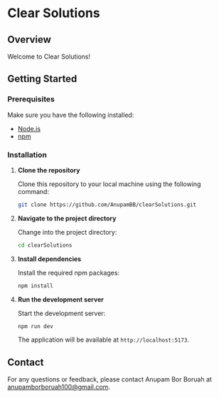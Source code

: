 # Clear Solutions

## Overview

Welcome to Clear Solutions!

## Getting Started

### Prerequisites

Make sure you have the following installed:

- [Node.js](https://nodejs.org/)
- [npm](https://www.npmjs.com/)

### Installation

1. **Clone the repository**

   Clone this repository to your local machine using the following command:

   ```bash
   git clone https://github.com/AnupamBB/clearSolutions.git
   ```

2. **Navigate to the project directory**

   Change into the project directory:

   ```bash
   cd clearSolutions
   ```

3. **Install dependencies**

   Install the required npm packages:

   ```bash
   npm install
   ```

4. **Run the development server**

   Start the development server:

   ```bash
   npm run dev
   ```

   The application will be available at `http://localhost:5173`.


## Contact

For any questions or feedback, please contact Anupam Bor Boruah at anupamborboruah100@gmail.com.
